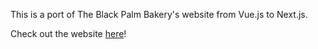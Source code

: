This is a port of The Black Palm Bakery's website from Vue.js to Next.js.

Check out the website [here](blackpalmbakery.com)!
